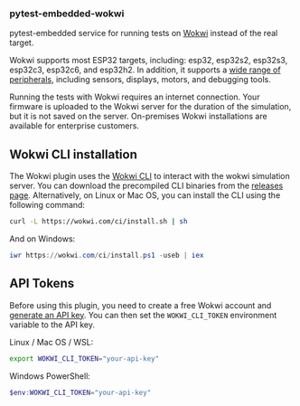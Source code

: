 ### pytest-embedded-wokwi

pytest-embedded service for running tests on [Wokwi](https://wokwi.com/ci) instead of the real target.

Wokwi supports most ESP32 targets, including: esp32, esp32s2, esp32s3, esp32c3, esp32c6, and esp32h2. In addition, it supports a [wide range of peripherals](https://docs.wokwi.com/getting-started/supported-hardware), including sensors, displays, motors, and debugging tools.

Running the tests with Wokwi requires an internet connection. Your firmware is uploaded to the Wokwi server for the duration of the simulation, but it is not saved on the server. On-premises Wokwi installations are available for enterprise customers.

## Wokwi CLI installation

The Wokwi plugin uses the [Wokwi CLI](https://github.com/wokwi/wokwi-cli) to interact with the wokwi simulation server. You can download the precompiled CLI binaries from the [releases page](https://github.com/wokwi/wokwi-cli/releases). Alternatively, on Linux or Mac OS, you can install the CLI using the following command:

```bash
curl -L https://wokwi.com/ci/install.sh | sh
```

And on Windows:

```powershell
iwr https://wokwi.com/ci/install.ps1 -useb | iex
```

## API Tokens

Before using this plugin, you need to create a free Wokwi account and [generate an API key](https://wokwi.com/dashboard/ci). You can then set the `WOKWI_CLI_TOKEN` environment variable to the API key.

Linux / Mac OS / WSL:

```bash
export WOKWI_CLI_TOKEN="your-api-key"
```

Windows PowerShell:

```powershell
$env:WOKWI_CLI_TOKEN="your-api-key"
```
